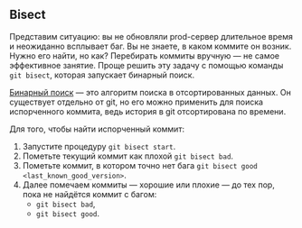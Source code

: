 ## Bisect

Представим ситуацию: вы не обновляли prod-сервер длительное время и неожиданно всплывает баг. Вы не знаете, в каком коммите он возник. Нужно его найти, но как? Перебирать коммиты вручную — не самое эффективное занятие. Проще решить эту задачу с помощью команды `git bisect`, которая запускает бинарный поиск. 

[Бинарный поиск](https://ru.wikipedia.org/wiki/%D0%91%D1%8B%D1%81%D1%82%D1%80%D0%B0%D1%8F_%D1%81%D0%BE%D1%80%D1%82%D0%B8%D1%80%D0%BE%D0%B2%D0%BA%D0%B0) — это алгоритм поиска в отсортированных данных. Он существует отдельно от git, но его можно применить для поиска испорченного коммита, ведь история в git отсортирована по времени. 

Для того, чтобы найти испорченный коммит:

1. Запустите процедуру `git bisect start`.
2. Пометьте текущий коммит как плохой `git bisect bad`.
3. Пометьте коммит, в котором точно нет бага `git bisect good <last_known_good_version>`. 
4. Далее помечаем коммиты — хорошие или плохие — до тех пор, пока не найдётся коммит с багом:
    - `git bisect bad`,
    - `git bisect good`.